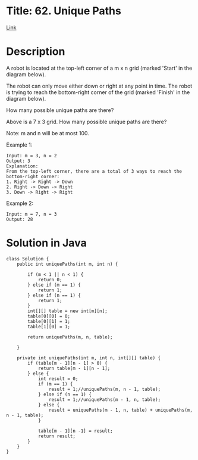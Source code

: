 # Title: 62. Unique Paths
[Link](https://leetcode.com/problems/unique-paths/)

# Description
A robot is located at the top-left corner of a m x n grid (marked 'Start' in the diagram below).

The robot can only move either down or right at any point in time. The robot is trying to reach the bottom-right corner of the grid (marked 'Finish' in the diagram below).

How many possible unique paths are there?


Above is a 7 x 3 grid. How many possible unique paths are there?

Note: m and n will be at most 100.

Example 1:

    Input: m = 3, n = 2
    Output: 3
    Explanation:
    From the top-left corner, there are a total of 3 ways to reach the bottom-right corner:
    1. Right -> Right -> Down
    2. Right -> Down -> Right
    3. Down -> Right -> Right

Example 2:

    Input: m = 7, n = 3
    Output: 28


# Solution in Java
    class Solution {
        public int uniquePaths(int m, int n) {

            if (m < 1 || n < 1) {
                return 0;
            } else if (m == 1) {
                return 1;
            } else if (n == 1) {
                return 1;
            }
            int[][] table = new int[m][n];
            table[0][0] = 0;
            table[0][1] = 1;
            table[1][0] = 1;

            return uniquePaths(m, n, table);

        }

        private int uniquePaths(int m, int n, int[][] table) {
            if (table[m - 1][n - 1] > 0) {
                return table[m - 1][n - 1];
            } else {
                int result = 0;
                if (m == 1) {
                    result = 1;//uniquePaths(m, n - 1, table);
                } else if (n == 1) {
                    result = 1;//uniquePaths(m - 1, n, table);
                } else {
                    result = uniquePaths(m - 1, n, table) + uniquePaths(m, n - 1, table);
                }

                table[m - 1][n -1] = result;
                return result;
            }
        }
    }
